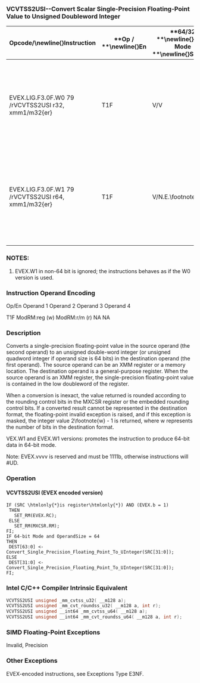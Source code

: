 ### VCVTSS2USI--Convert Scalar Single-Precision Floating-Point Value to Unsigned Doubleword Integer


|**Opcode/**\newline{}**Instruction**|**Op / **\newline{}**En**|**64/32 **\newline{}**bit Mode **\newline{}**Support**|**CPUID **\newline{}**Feature **\newline{}**Flag**|**Description**|
|------------------------------------|-------------------------|------------------------------------------------------|--------------------------------------------------|---------------|
|EVEX.LIG.F3.0F.W0 79 /rVCVTSS2USI r32, xmm1/m32{er}|T1F|V/V|AVX512F|Convert one single-precision floating-point value from xmm1/m32 to one unsigned doubleword integer in r32.|
|EVEX.LIG.F3.0F.W1 79 /rVCVTSS2USI r64, xmm1/m32{er}|T1F|V/N.E.\footnote{1}|AVX512F|Convert one single-precision floating-point value from xmm1/m32 to one unsigned quadword integer in r64.|
||||||
### NOTES:


1. EVEX.W1 in non-64 bit is ignored; the instructions behaves as if the W0 version is used.

###                 Instruction Operand Encoding


Op/En Operand 1 Operand 2 Operand 3 Operand 4

T1F ModRM:reg (w) ModRM:r/m (r) NA NA

### Description


Converts a single-precision floating-point value in the source operand (the second operand) to an unsigned double-word integer (or unsigned quadword integer if operand size is 64 bits) in the destination operand (the first operand). The source operand can be an XMM register or a memory location. The destination operand is a general-purpose register. When the source operand is an XMM register, the single-precision floating-point value is contained in the low doubleword of the register.

When a conversion is inexact, the value returned is rounded according to the rounding control bits in the MXCSR register or the embedded rounding control bits. If a converted result cannot be represented in the destination format, the floating-point invalid exception is raised, and if this exception is masked, the integer value 2\footnote{w}  - 1 is returned, where w represents the number of bits in the destination format.

VEX.W1 and EVEX.W1 versions: promotes the instruction to produce 64-bit data in 64-bit mode.

Note: EVEX.vvvv is reserved and must be 1111b, otherwise instructions will #UD.


### Operation
#### VCVTSS2USI (EVEX encoded version)
```info-verb
IF (SRC \htmlonly{*}is register\htmlonly{*}) AND (EVEX.b = 1) 
 THEN
   SET_RM(EVEX.RC);
 ELSE 
   SET_RM(MXCSR.RM);
FI;
IF 64-bit Mode and OperandSize = 64
THEN
 DEST[63:0] <-  Convert_Single_Precision_Floating_Point_To_UInteger(SRC[31:0]);
ELSE
 DEST[31:0] <-  Convert_Single_Precision_Floating_Point_To_UInteger(SRC[31:0]);
FI;
```

### Intel C/C++ Compiler Intrinsic Equivalent

```cpp
VCVTSS2USI unsigned _mm_cvtss_u32( __m128 a);
VCVTSS2USI unsigned _mm_cvt_roundss_u32( __m128 a, int r);
VCVTSS2USI unsigned __int64 _mm_cvtss_u64( __m128 a);
VCVTSS2USI unsigned __int64 _mm_cvt_roundss_u64( __m128 a, int r);
```
### SIMD Floating-Point Exceptions


Invalid, Precision

### Other Exceptions


EVEX-encoded instructions, see Exceptions Type E3NF.

